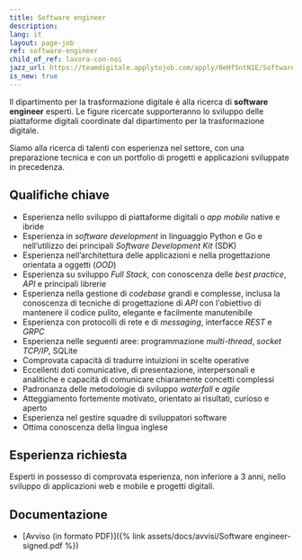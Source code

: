 ```yaml
---
title: Software engineer
description:
lang: it
layout: page-job
ref: software-engineer
child_of_ref: lavora-con-noi
jazz_url: https://teamdigitale.applytojob.com/apply/0eHfSntN1E/Software-Engineer.html
is_new: true
---
```


Il dipartimento per la trasformazione digitale è alla ricerca di
**software engineer** esperti. Le figure ricercate supporteranno lo
sviluppo delle piattaforme digitali coordinate dal dipartimento per la
trasformazione digitale.

Siamo alla ricerca di talenti con esperienza nel settore, con una
preparazione tecnica e con un portfolio di progetti e applicazioni
sviluppate in precedenza.

## Qualifiche chiave

-   Esperienza nello sviluppo di piattaforme digitali o *app mobile*
    native e ibride
-   Esperienza in *software development* in linguaggio Python e Go e
    nell’utilizzo dei principali *Software Development Kit* (SDK)
-   Esperienza nell’architettura delle applicazioni e nella
    progettazione orientata a oggetti (*OOD*)
-   Esperienza su sviluppo *Full Stack*, con conoscenza delle *best
    practice*, *API* e principali librerie
-   Esperienza nella gestione di *codebase* grandi e complesse, inclusa
    la conoscenza di tecniche di progettazione di *API* con l'obiettivo
    di mantenere il codice pulito, elegante e facilmente manutenibile
-   Esperienza con protocolli di rete e di *messaging*, interfacce
    *REST* e *GRPC*
-   Esperienza nelle seguenti aree: programmazione *multi-thread*,
    *socket TCP/IP*, SQLite
-   Comprovata capacità di tradurre intuizioni in scelte operative
-   Eccellenti doti comunicative, di presentazione, interpersonali e
    analitiche e capacità di comunicare chiaramente concetti complessi
-   Padronanza delle metodologie di sviluppo *waterfall* e *agile*
-   Atteggiamento fortemente motivato, orientato ai risultati, curioso e
    aperto
-   Esperienza nel gestire squadre di sviluppatori software
-   Ottima conoscenza della lingua inglese

## Esperienza richiesta

Esperti in possesso di comprovata esperienza, non inferiore a 3 anni, nello sviluppo di
applicazioni web e mobile e progetti digitali.

## Documentazione

- [Avviso (in formato PDF)]({% link assets/docs/avvisi/Software engineer-signed.pdf %})
